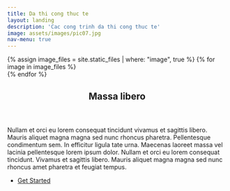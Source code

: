 ```yaml
---
title: Da thi cong thuc te
layout: landing
description: 'Cac cong trinh da thi cong thuc te'
image: assets/images/pic07.jpg
nav-menu: true
---
```


<!-- Main -->
<div id="main">

<section class="no-padding" id="one">	
    <div class="container-fluid">
		{% assign image_files = site.static_files | where: "image", true %}
		{% for image in image_files %}	
        <div class="row row-no-gutters">
		<div class="col-sm-6">
			<img src="{{site.baseurl}}{{ image.path }}" class="img-responsive" alt="">
		</div>
        </div>
		{% endfor %}
    </div>
</section>

<!-- Three -->
<section id="three">
	<div class="inner">
		<header class="major">
			<h2>Massa libero</h2>
		</header>
		<p>Nullam et orci eu lorem consequat tincidunt vivamus et sagittis libero. Mauris aliquet magna magna sed nunc rhoncus pharetra. Pellentesque condimentum sem. In efficitur ligula tate urna. Maecenas laoreet massa vel lacinia pellentesque lorem ipsum dolor. Nullam et orci eu lorem consequat tincidunt. Vivamus et sagittis libero. Mauris aliquet magna magna sed nunc rhoncus amet pharetra et feugiat tempus.</p>
		<ul class="actions">
			<li><a href="2_mautubep.html" class="button next">Get Started</a></li>
		</ul>
	</div>
</section>

</div>
